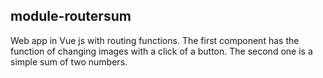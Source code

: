 ## module-routersum

Web app in Vue js with routing functions.
The first component has the function of changing images with a click of a button.
The second one is a simple sum of two numbers.

